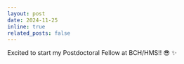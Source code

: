```yaml
---
layout: post
date: 2024-11-25
inline: true
related_posts: false
---
```


Excited to start my Postdoctoral Fellow at BCH/HMS!! :sunglasses: :sparkles:
